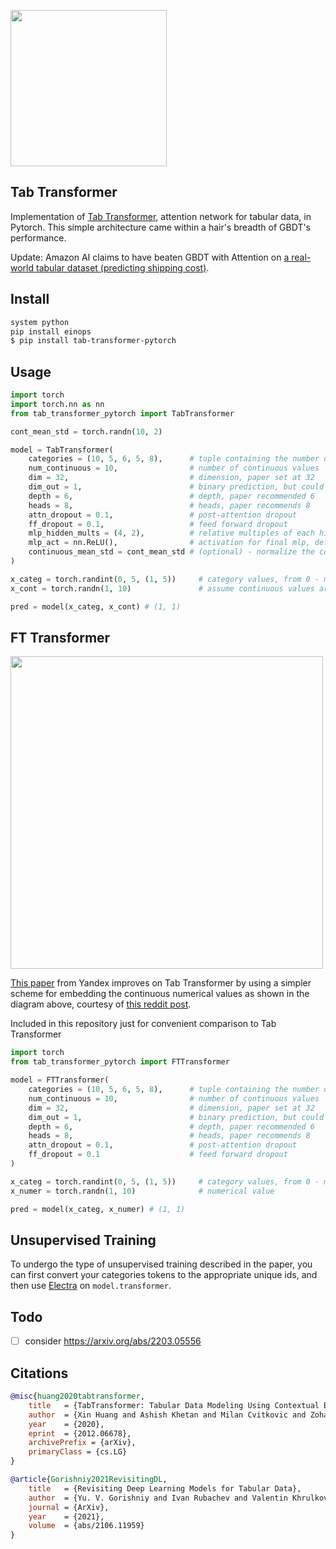 <img src="./tab.png" width="250px"></img>

## Tab Transformer

Implementation of <a href="https://arxiv.org/abs/2012.06678">Tab Transformer</a>, attention network for tabular data, in Pytorch. This simple architecture came within a hair's breadth of GBDT's performance.

Update: Amazon AI claims to have beaten GBDT with Attention on <a href="https://arxiv.org/abs/2311.11694">a real-world tabular dataset (predicting shipping cost)</a>.

## Install

```bash
system python
pip install einops
$ pip install tab-transformer-pytorch
```

## Usage

```python
import torch
import torch.nn as nn
from tab_transformer_pytorch import TabTransformer

cont_mean_std = torch.randn(10, 2)

model = TabTransformer(
    categories = (10, 5, 6, 5, 8),      # tuple containing the number of unique values within each category
    num_continuous = 10,                # number of continuous values
    dim = 32,                           # dimension, paper set at 32
    dim_out = 1,                        # binary prediction, but could be anything
    depth = 6,                          # depth, paper recommended 6
    heads = 8,                          # heads, paper recommends 8
    attn_dropout = 0.1,                 # post-attention dropout
    ff_dropout = 0.1,                   # feed forward dropout
    mlp_hidden_mults = (4, 2),          # relative multiples of each hidden dimension of the last mlp to logits
    mlp_act = nn.ReLU(),                # activation for final mlp, defaults to relu, but could be anything else (selu etc)
    continuous_mean_std = cont_mean_std # (optional) - normalize the continuous values before layer norm
)

x_categ = torch.randint(0, 5, (1, 5))     # category values, from 0 - max number of categories, in the order as passed into the constructor above
x_cont = torch.randn(1, 10)               # assume continuous values are already normalized individually

pred = model(x_categ, x_cont) # (1, 1)
```

## FT Transformer

<img src="./tab-vs-ft.png" width="500px"></img>

<a href="https://arxiv.org/abs/2106.11959v2">This paper</a> from Yandex improves on Tab Transformer by using a simpler scheme for embedding the continuous numerical values as shown in the diagram above, courtesy of <a href="https://www.reddit.com/r/MachineLearning/comments/yhdqlj/project_improving_deep_learning_for_tabular_data/">this reddit post</a>.

Included in this repository just for convenient comparison to Tab Transformer

```python
import torch
from tab_transformer_pytorch import FTTransformer

model = FTTransformer(
    categories = (10, 5, 6, 5, 8),      # tuple containing the number of unique values within each category
    num_continuous = 10,                # number of continuous values
    dim = 32,                           # dimension, paper set at 32
    dim_out = 1,                        # binary prediction, but could be anything
    depth = 6,                          # depth, paper recommended 6
    heads = 8,                          # heads, paper recommends 8
    attn_dropout = 0.1,                 # post-attention dropout
    ff_dropout = 0.1                    # feed forward dropout
)

x_categ = torch.randint(0, 5, (1, 5))     # category values, from 0 - max number of categories, in the order as passed into the constructor above
x_numer = torch.randn(1, 10)              # numerical value

pred = model(x_categ, x_numer) # (1, 1)
```

## Unsupervised Training

To undergo the type of unsupervised training described in the paper, you can first convert your categories tokens to the appropriate unique ids, and then use <a href="https://github.com/lucidrains/electra-pytorch">Electra</a> on `model.transformer`.

## Todo

- [ ] consider https://arxiv.org/abs/2203.05556

## Citations

```bibtex
@misc{huang2020tabtransformer,
    title   = {TabTransformer: Tabular Data Modeling Using Contextual Embeddings},
    author  = {Xin Huang and Ashish Khetan and Milan Cvitkovic and Zohar Karnin},
    year    = {2020},
    eprint  = {2012.06678},
    archivePrefix = {arXiv},
    primaryClass = {cs.LG}
}
```

```bibtex
@article{Gorishniy2021RevisitingDL,
    title   = {Revisiting Deep Learning Models for Tabular Data},
    author  = {Yu. V. Gorishniy and Ivan Rubachev and Valentin Khrulkov and Artem Babenko},
    journal = {ArXiv},
    year    = {2021},
    volume  = {abs/2106.11959}
}
```
